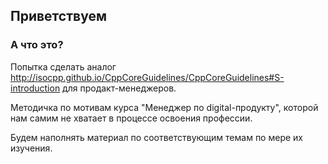 ## Приветствуем
### А что это?
Попытка сделать аналог http://isocpp.github.io/CppCoreGuidelines/CppCoreGuidelines#S-introduction для продакт-менеджеров.

Методичка по мотивам курса "Менеджер по digital-продукту", которой нам самим не хватает в процессе освоения профессии.

Будем наполнять материал по соответствующим темам по мере их изучения.
